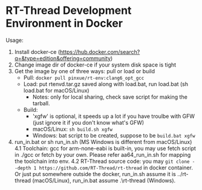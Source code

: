 # RT-Thread Development Environment in Docker

Usage:
1.  Install docker-ce 
    (https://hub.docker.com/search?q=&type=edition&offering=community)
2.  Change image dir of docker-ce if your system disk space is tight
3.  Get the image by one of three ways: pull or load or build
    - Pull: `docker pull pinxue/rt-env:clang6_opt_gcc`
    - Load: put rtenvd.tar.gz saved along with load.bat, run load.bat (sh load.bat for macOS/Linux)
      * Notes: only for local sharing, check save script for making the tarball.
    - Build: 
      * 'xgfw' is optional, it speeds up a lot if you have troulbe with GFW (just ignore it if you don't know what's GFW)
      * macOS/Linux: `sh build.sh xgfw`
      * Windows: bat script to be created, suppose to be `build.bat xgfw`
4.  run_in.bat or sh run_in.sh (MS Windows is different from macOS/Linux)
    4.1  Toolchain: gcc for arm-none-eabi is built-in, you may use fetch script in ./gcc or fetch by your own. Please refer aa64_run_in.sh for mapping the toolchain into env.
    4.2  RT-Thread source code: you may `git clone --depth 1 https://github.com/RT-Thread/rt-thread` in docker container.  Or just put somewhere outside the docker, run_in.sh assume it is ../rt-thread (macOS/Linux), run_in.bat assume .\rt-thread (Windows).
